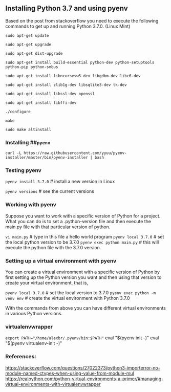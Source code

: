## Installing Python 3.7 and using pyenv

Based on the post from stackoverflow you need to execute the following commands to get up and running Python 3.7.0. (Linux Mint)

`sudo apt-get update`

`sudo apt-get upgrade`

`sudo apt-get dist-upgrade`

`sudo apt-get install build-essential python-dev python-setuptools python-pip python-smbus`

`sudo apt-get install libncursesw5-dev libgdbm-dev libc6-dev`

`sudo apt-get install zlib1g-dev libsqlite3-dev tk-dev`

`sudo apt-get install libssl-dev openssl`

`sudo apt-get install libffi-dev`

`./configure`

`make`

`sudo make altinstall`

### Installing ##`pyenv`

`curl -L https://raw.githubusercontent.com/yyuu/pyenv-installer/master/bin/pyenv-installer | bash`

### Testing pyenv

`pyenv install 3.7.0` # install a new version in Linux

`pyenv versions`      # see the current versions

### Working with pyenv

Suppose you want to work with a specific version of Python for a project. What you can do is to set a .python-version file and then
execute the main.py file with that particular version of python.

`vi main.py`                # type in this file a hello world program
`pyenv local 3.7.0`         # set the local python version to be 3.7.0
`pyenv exec python main.py` # this will execute the python file with the 3.7.0 version

### Setting up a virtual environment with pyenv

You can create a virtual environment with a specific version of Python by first setting up the Python version you want and then using that
version to create your virtual environment, that is,

`pyenv local 3.7.0`             # set the local version to 3.7.0
`pyenv exec python -m venv env` # create the virtual environment with Python 3.7.0

With the commands from above you can have different virtual environments in various Python versions.

### virtualenvwrapper

`export PATH="/home/alexbr/.pyenv/bin:$PATH"`
eval "$(pyenv init -)"
eval "$(pyenv virtualenv-init -)"



### References:

https://stackoverflow.com/questions/27022373/python3-importerror-no-module-named-ctypes-when-using-value-from-module-mul 
https://realpython.com/python-virtual-environments-a-primer/#managing-virtual-environments-with-virtualenvwrapper
